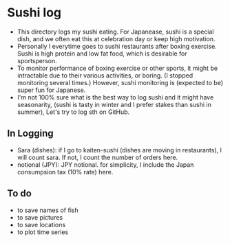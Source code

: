# Sushi log
- This directory logs my sushi eating. For Japanease, sushi is a special dish, and we often eat this at celebration day or keep high motivation.
- Personally I everytime goes to sushi restaurants after boxing exercise. Sushi is high protein and low fat food, which is desirable for sportsperson.
- To monitor performance of boxing exercise or other sports, it might be intractable due to their various activities, or boring. (I stopped monitoring several times.) However, sushi monitoring is (expected to be) super fun for Japanese.
- I'm not 100% sure what is the best way to log sushi and it might have seasonarity, (sushi is tasty in winter and I prefer stakes than sushi in summer), Let's try to log sth on GitHub.

## In Logging
- Sara (dishes): if I go to kaiten-sushi (dishes are moving in restaurants), I will count sara. If not, I count the number of orders here.
- notional (JPY): JPY notional. for simplicity, I include the Japan consumpsion tax (10% rate) here.

## To do
- to save names of fish
- to save pictures
- to save locations
- to plot time series